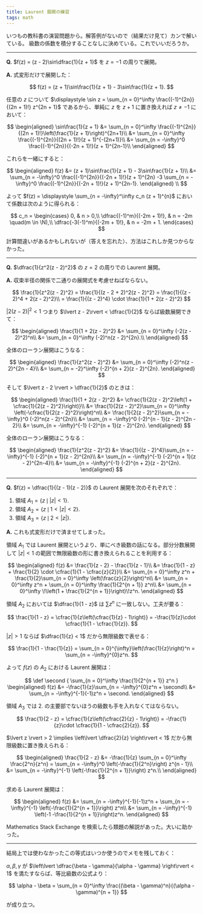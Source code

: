 ```yaml
---
title: Laurent 展開の練習
tags: math
---
```


いつもの教科書の演習問題から。解答例がないので（結果だけ見て）カンで解いている。
級数の係数を積分することなしに決めている。これでいいだろうか。

----

**Q.** $f(z) = (z - 2)\sin\dfrac{1}{z + 1}$ を $z = -1$ の周りで展開。

**A.** 式変形だけで展開した：

$$
f(z) = (z + 1)\sin\frac{1}{z + 1} - 3\sin\frac{1}{z + 1}.
$$

任意の $z$ について $\displaystyle \sin z = \sum_{n = 0}^\infty \frac{(-1)^{2n}}{(2n + 1)!} z^{2n + 1}$ であるから、単純に $z$ を $z + 1$ に置き換えれば $z \ne -1$ において：

$$
\begin{aligned}
\sin\frac{1}{z + 1}
&= \sum_{n = 0}^\infty \frac{(-1)^{2n}}{(2n + 1)!}\left(\frac{1}{z + 1}\right)^{2n+1}\\
&= \sum_{n = 0}^\infty \frac{(-1)^{2n}}{(2n + 1)!}(z + 1)^{-(2n+1)}\\
&= \sum_{n = -\infty}^0 \frac{(-1)^{2n}}{(-2n + 1)!}(z + 1)^{2n-1}\\
\end{aligned}
$$

これらを一緒にすると：

$$
\begin{aligned}
    f(z) &= (z + 1)\sin\frac{1}{z + 1} - 3\sin\frac{1}{z + 1}\\
    &= \sum_{n = -\infty}^0 \frac{(-1)^{2n}}{(-2n + 1)!}(z + 1)^{2n}
      -3 \sum_{n = -\infty}^0 \frac{(-1)^{2n}}{(-2n + 1)!}(z + 1)^{2n-1}.
\end{aligned}
\\
$$

よって $f(z) = \displaystyle \sum_{n = -\infty}^\infty c_n (z + 1)^{n}$ において係数は次のように得られる：

$$
c_n =
\begin{cases}
    0, & n > 0,\\
    \dfrac{(-1)^m}{(-2m + 1)!}, & n = -2m \quad(m \in \N),\\
    \dfrac{-3(-1)^m}{(-2m + 1)!}, & n = -2m + 1.
\end{cases}
$$

計算間違いがあるかもしれないが（答えを忘れた）、方法はこれしか見つからなかった。

----

**Q.** $\dfrac{1}{z^2(z - 2)^2}$ の $z = 2$ の周りでの Laurent 展開。

**A.** 収束半径の関係で二通りの展開式を考慮せねばならない。

$$
\frac{1}{z^2(z - 2)^2}
= \frac{1}{(z - 2 + 2)^2(z - 2)^2}
= \frac{1}{(z - 2)^4 + 2(z - 2)^2}\\
= \frac{1}{(z - 2)^4} \cdot \frac{1}{1 + 2(z - 2)^2}
$$

$\lvert 2(z - 2) \rvert^2 < 1$ つまり $\lvert z - 2\rvert < \dfrac{1}{2}$ ならば級数展開できて：

$$
\begin{aligned}
\frac{1}{1 + 2(z - 2)^2}
&= \sum_{n = 0}^\infty (-2(z - 2)^2)^n\\
&= \sum_{n = 0}^\infty (-2)^n(z - 2)^{2n}.\\
\end{aligned}
$$

全体のローラン展開はこうなる：

$$
\begin{aligned}
\frac{1}{z^2(z - 2)^2}
&= \sum_{n = 0}^\infty (-2)^n(z - 2)^{2n - 4}\\
&= \sum_{n = -2}^\infty (-2)^{n + 2}(z - 2)^{2n}.
\end{aligned}
$$

そして $\lvert z - 2 \rvert > \dfrac{1}{2}$ のときは：

$$
\begin{aligned}
\frac{1}{1 + 2(z - 2)^2}
&= \cfrac{1}{2(z - 2)^2\left(1 + \cfrac{1}{2(z - 2)^2}\right)}\\
&= \frac{1}{2(z - 2)^2}\sum_{n = 0}^\infty \left(-\cfrac{1}{2(z - 2)^2}\right)^n\\
&= \frac{1}{2(z - 2)^2}\sum_{n = -\infty}^0 (-2)^n(z - 2)^{2n}\\
&= \sum_{n = -\infty}^0 (-2)^{n - 1}(z - 2)^{2n - 2}\\
&= \sum_{n = -\infty}^{-1} (-2)^{n + 1}(z - 2)^{2n}.
\end{aligned}
$$

全体のローラン展開はこうなる：

$$
\begin{aligned}
\frac{1}{z^2(z - 2)^2}
&= \frac{1}{(z - 2)^4}\sum_{n = -\infty}^{-1} (-2)^{n + 1}(z - 2)^{2n}\\
&= \sum_{n = -\infty}^{-1} (-2)^{n + 1}(z - 2)^{2n-4}\\
&= \sum_{n = -\infty}^{-1} (-2)^{n + 2}(z - 2)^{2n}.
\end{aligned}
$$

----

**Q.** $f(z) = \dfrac{1}{(z - 1)(z - 2)}$ の Laurent 展開を次のそれぞれで：
1. 領域 $A_1 = \lbrace z \,\mid\, \lvert z \rvert < 1\rbrace.$
2. 領域 $A_2 = \lbrace z \,\mid\,1 < \lvert z \rvert < 2\rbrace.$
3. 領域 $A_3 = \lbrace z \,\mid\,2 < \lvert z \rvert\rbrace.$

**A.** これも式変形だけで済ませてしまった。

領域 $A_1$ では Laurent 展開というより、単にべき級数の話になる。部分分数展開して
$\lvert z \rvert < 1$ の範囲で無限級数の形に書き換えられることを利用する：

$$
\begin{aligned}
    f(z) &= \frac{1}{z - 2} - \frac{1}{z - 1}\\
    &= \frac{1}{1 - z} + \frac{1}{2} \cdot \cfrac{1}{1 - \cfrac{z}{2}}\\
    &= \sum_{n = 0}^\infty z^n + \frac{1}{2}\sum_{n = 0}^\infty \left(\frac{z}{2}\right)^n\\
    &= \sum_{n = 0}^\infty z^n + \sum_{n = 0}^\infty \frac{1}{2^{n + 1}} z^n\\
    &= \sum_{n = 0}^\infty \!\left(1 + \frac{1}{2^{n + 1}}\right)\!z^n.
\end{aligned}
$$

領域 $A_2$ においては $\dfrac{1}{1 - z}$ は $\sum z^n$ に一致しない。工夫が要る：

$$
\frac{1}{1 - z}
= \cfrac{1}{z\left(\cfrac{1}{z} - 1\right)}
= -\frac{1}{z}\cdot \cfrac{1}{1 - \cfrac{1}{z}}.
$$

$\lvert z \rvert > 1$ ならば $\dfrac{1}{z} < 1$ だから無限級数で表せる：

$$
\frac{1}{1 - \frac{1}{z}} = \sum_{n = 0}^{\infty}\left(\frac{1}{z}\right)^n
= \sum_{n = -\infty}^{0}z^n.
$$

よって $f(z)$ の $A_2$ における Laurent 展開は：

$$
\def \second { \sum_{n = 0}^\infty \frac{1}{2^{n + 1}} z^n }
\begin{aligned}
    f(z) &= -\frac{1}{z}\sum_{n = -\infty}^{0}z^n + \second\\
    &= \sum_{n = -\infty}^{-1}(-1)z^n + \second.
\end{aligned}
$$

領域 $A_3$ では 2. の主要部でないほうの級数も手を入れなくてはならない。

$$
\frac{1}{2 - z}
= \cfrac{1}{z\left(\cfrac{2}{z} - 1\right)}
= -\frac{1}{z}\cdot \cfrac{1}{1 - \cfrac{2}{z}}.
$$

$\lvert z \rvert > 2 \implies \left\lvert \dfrac{2}{z} \right\rvert < 1$ だから無限級数に置き換えられる：

$$
\begin{aligned}
\frac{1}{2 - z}
&= -\frac{1}{z} \sum_{n = 0}^\infty \frac{2^n}{z^n}
= \sum_{n = -\infty}^0 \left(-\frac{1}{2^n}\right) z^{n - 1}\\
&= \sum_{n = -\infty}^{-1} \left(-\frac{1}{2^{n + 1}}\right) z^n.\\
\end{aligned}
$$

求める Laurent 展開は：

$$
\begin{aligned}
f(z) &= \sum_{n = -\infty}^{-1}(-1)z^n + \sum_{n = -\infty}^{-1} \left(-\frac{1}{2^{n + 1}}\right) z^n\\
&= \sum_{n = -\infty}^{-1} \left(-1 -\frac{1}{2^{n + 1}}\right)z^n.
\end{aligned}
$$

Mathematics Stack Exchange を検索したら類題の解説があった。大いに助かった。

----

結局上では使わなかったこの等式はいつか使うのでメモを残しておく：

$\alpha, \beta, \gamma$ が $\left\lvert \dfrac{\beta - \gamma}{\alpha - \gamma} \right\rvert < 1$ を満たすならば、等比級数の公式より：

$$
\alpha - \beta = \sum_{n = 0}^\infty \frac{(\beta - \gamma)^n}{(\alpha - \gamma)^{n + 1}}
$$

が成り立つ。
